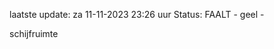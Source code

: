 laatste update: 
za 11-11-2023 23:26   uur 
Status: FAALT - geel - 
<div class="service Y">schijfruimte</div>